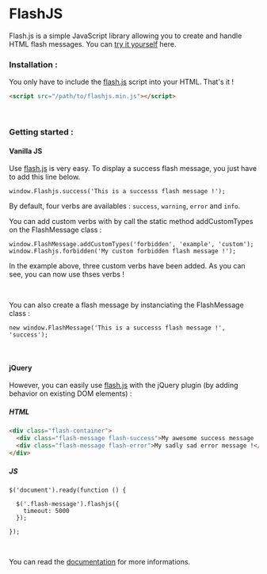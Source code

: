 # FlashJS
Flash.js is a simple JavaScript library allowing you to create and handle HTML flash messages.
You can [try it yourself](https://betaweb.github.io/flashjs/#examples) here.

### Installation :
You only have to include the [flash.js](https://betaweb.github.io/flashjs/) script into your HTML. That's it !

```HTML
<script src="/path/to/flashjs.min.js"></script>

```
<br>

### Getting started :
#### Vanilla JS
Use [flash.js](https://betaweb.github.io/flashjs/) is very easy. To display a success flash message, you just have to add this line below.
```JS
window.Flashjs.success('This is a successs flash message !');
```
By default, four verbs are availables : `success`, `warning`, `error` and `info`.

You can add custom verbs with by call the static method addCustomTypes on the FlashMessage class :
```JS
window.FlashMessage.addCustomTypes('forbidden', 'example', 'custom');
window.Flashjs.forbidden('My custom forbidden flash message !');
```
In the example above, three custom verbs have been added. As you can see, you can now use thses verbs !

<br>

You can also create a flash message by instanciating the FlashMessage class :

```JS
new window.FlashMessage('This is a successs flash message !', 'success');
```

<br>

#### jQuery
However, you can easily use [flash.js](https://betaweb.github.io/flashjs/) with the jQuery plugin (by adding behavior on existing DOM elements) :
##### HTML
```HTML
<div class="flash-container">
  <div class="flash-message flash-success">My awesome success message !</div>
  <div class="flash-message flash-error">My sadly sad error message !</div>
</div>
```

##### JS
```JS
$('document').ready(function () {

  $('.flash-message').flashjs({
    timeout: 5000
  });

});
```

<br>

You can read the [documentation](https://betaweb.github.io/flashjs/) for more informations.